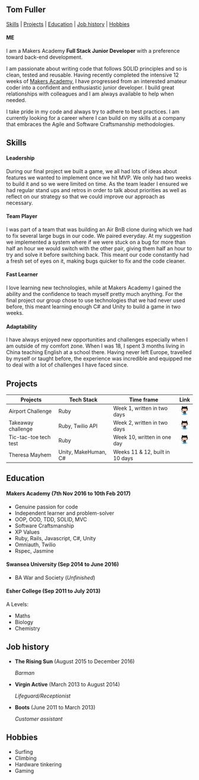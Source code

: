 ## Tom Fuller

  [Skills](#skills) | [Projects](#projects) | [Education](#education) | [Job history](#job-history) | [Hobbies](#hobbies)

#### ME
I am a Makers Academy **Full Stack Junior Developer** with a preference toward back-end development.  

I am passionate about writing code that follows SOLID principles and so is clean, tested and reusable. Having recently completed the intensive 12 weeks of [Makers Academy](http://www.makersacademy.com/), I have progressed from an interested amateur coder into a confident and enthusiastic junior developer. I build great relationships with colleagues and I am always available to help when needed.

I take pride in my code and always try to adhere to best practices. I am currently looking for a career where I can build on my skills at a company that embraces the Agile and Software Craftsmanship methodologies.

## Skills

#### Leadership
During our final project we built a game, we all had lots of ideas about features we wanted to implement once we hit MVP. We only had two weeks to build it and so we were limited on time. As the team leader I ensured we had regular stand ups and retros in order to talk about priorities as well as reflect on our strategy so that we could improve our approach as necessary.


#### Team Player
I was part of a team that was building an Air BnB clone during which we had to fix several large bugs in our code. We paired everyday. At my suggestion we implemented a system where if we were stuck on a bug for more than half an hour we would switch with the other pair, giving them half an hour to try and solve it before switching back. This meant our code constantly had a fresh set of eyes on it, making bugs quicker to fix and the code cleaner.


#### Fast Learner
I love learning new technologies, while at Makers Academy I gained the ability and the confidence to teach myself pretty much anything. For the final project our group chose to use technologies that we had never used before, this meant learning enough C# and Unity to build a game in two weeks.


#### Adaptability
I have always enjoyed new opportunities and challenges especially when I am outside of my comfort zone. When I was 18, I spent 3 months living in China teaching English at a school there. Having never left Europe, travelled by myself or taught before, the experience was incredible and equipped me to deal with a lot of challenges I have faced since.

## Projects

| Projects  | Tech Stack  | Time frame  | Link  |
| --- | --- | --- | --- |
| Airport Challenge | Ruby  | Week 1, written in two days | [![GitHub Repo](./Octocat.png)](https://github.com/tomfuller/airport_challenge) |
| Takeaway challenge  | Ruby, Twilio API  | Week 2, written in two days  | [![GitHub Repo](./Octocat.png)](https://github.com/tomfuller/takeaway-challenge) |
| Tic-tac-toe tech test | Ruby  | Week 10, written in one day | [![GitHub Repo](./Octocat.png)](https://github.com/tomfuller/tic_tac_toe_tech_test) |
| Theresa Mayhem  | Unity, MakeHuman, C#  | Weeks 11 & 12, built in 10 days |

## Education

#### Makers Academy (7th Nov 2016 to 10th Feb 2017)

- Genuine passion for code
- Independent learner and problem-solver
- OOP, OOD, TDD, SOLID, MVC
- Software Craftsmanship
- XP Values
- Ruby, Rails, Javascript, C#, Unity
- Omniauth, Twilio
- Rspec, Jasmine

#### Swansea University (Sep 2014 to June 2016)

- BA War and Society (*Unfinished*)


#### Esher College (Sep 2011 to July 2013)
  A Levels:
  - Maths
  - Biology
  - Chemistry


## Job history

 - **The Rising Sun** (August 2015 to December 2016)

      *Barman*

 - **Virgin Active** (March 2013 to August 2014)

      *Lifeguard/Receptionist*

 - **Boots** (June 2011 to March 2013)

      *Customer assistant*

## Hobbies

  - Surfing
  - Climbing
  - Hardware tinkering
  - Gaming
